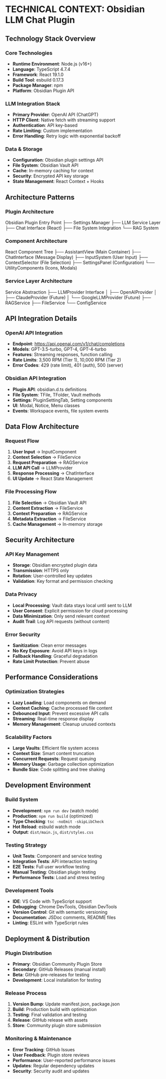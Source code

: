 # TECHNICAL CONTEXT: Obsidian LLM Chat Plugin

## Technology Stack Overview

### Core Technologies
- **Runtime Environment**: Node.js (v16+)
- **Language**: TypeScript 4.7.4
- **Framework**: React 19.1.0
- **Build Tool**: esbuild 0.17.3
- **Package Manager**: npm
- **Platform**: Obsidian Plugin API

### LLM Integration Stack
- **Primary Provider**: OpenAI API (ChatGPT)
- **HTTP Client**: Native fetch with streaming support
- **Authentication**: API key-based
- **Rate Limiting**: Custom implementation
- **Error Handling**: Retry logic with exponential backoff

### Data & Storage
- **Configuration**: Obsidian plugin settings API
- **File System**: Obsidian Vault API
- **Cache**: In-memory caching for context
- **Security**: Encrypted API key storage
- **State Management**: React Context + Hooks

## Architecture Patterns

### Plugin Architecture
Obsidian Plugin Entry Point
├── Settings Manager
├── LLM Service Layer
├── Chat Interface (React)
├── File System Integration
└── RAG System

### Component Architecture
React Component Tree
├── AssistantView (Main Container)
├── ChatInterface (Message Display)
├── InputSystem (User Input)
├── ContextSelector (File Selection)
├── SettingsPanel (Configuration)
└── UtilityComponents (Icons, Modals)

### Service Layer Architecture
Service Abstraction
├── LLMProvider Interface
│ ├── OpenAIProvider
│ ├── ClaudeProvider (Future)
│ └── GoogleLLMProvider (Future)
├── RAGService
├── FileService
└── ConfigService


## API Integration Details

### OpenAI API Integration
- **Endpoint**: https://api.openai.com/v1/chat/completions
- **Models**: GPT-3.5-turbo, GPT-4, GPT-4-turbo
- **Features**: Streaming responses, function calling
- **Rate Limits**: 3,500 RPM (Tier 1), 10,000 RPM (Tier 2)
- **Error Codes**: 429 (rate limit), 401 (auth), 500 (server)

### Obsidian API Integration
- **Plugin API**: obsidian.d.ts definitions
- **File System**: TFile, TFolder, Vault methods
- **Settings**: PluginSettingTab, Setting components
- **UI**: Modal, Notice, Menu classes
- **Events**: Workspace events, file system events

## Data Flow Architecture

### Request Flow
1. **User Input** → InputComponent
2. **Context Selection** → FileService
3. **Request Preparation** → RAGService
4. **LLM API Call** → LLMProvider
5. **Response Processing** → ChatInterface
6. **UI Update** → React State Management

### File Processing Flow
1. **File Selection** → Obsidian Vault API
2. **Content Extraction** → FileService
3. **Context Preparation** → RAGService
4. **Metadata Extraction** → FileService
5. **Cache Management** → In-memory storage

## Security Architecture

### API Key Management
- **Storage**: Obsidian encrypted plugin data
- **Transmission**: HTTPS only
- **Rotation**: User-controlled key updates
- **Validation**: Key format and permission checking

### Data Privacy
- **Local Processing**: Vault data stays local until sent to LLM
- **User Consent**: Explicit permission for cloud processing
- **Data Minimization**: Only send relevant context
- **Audit Trail**: Log API requests (without content)

### Error Security
- **Sanitization**: Clean error messages
- **No Key Exposure**: Avoid API keys in logs
- **Fallback Handling**: Graceful degradation
- **Rate Limit Protection**: Prevent abuse

## Performance Considerations

### Optimization Strategies
- **Lazy Loading**: Load components on demand
- **Context Caching**: Cache processed file content
- **Debounced Input**: Prevent excessive API calls
- **Streaming**: Real-time response display
- **Memory Management**: Cleanup unused contexts

### Scalability Factors
- **Large Vaults**: Efficient file system access
- **Context Size**: Smart content truncation
- **Concurrent Requests**: Request queuing
- **Memory Usage**: Garbage collection optimization
- **Bundle Size**: Code splitting and tree shaking

## Development Environment

### Build System
- **Development**: `npm run dev` (watch mode)
- **Production**: `npm run build` (optimized)
- **Type Checking**: `tsc -noEmit -skipLibCheck`
- **Hot Reload**: esbuild watch mode
- **Output**: `dist/main.js`, `dist/styles.css`

### Testing Strategy
- **Unit Tests**: Component and service testing
- **Integration Tests**: API interaction testing
- **E2E Tests**: Full user workflow testing
- **Manual Testing**: Obsidian plugin testing
- **Performance Tests**: Load and stress testing

### Development Tools
- **IDE**: VS Code with TypeScript support
- **Debugging**: Chrome DevTools, Obsidian DevTools
- **Version Control**: Git with semantic versioning
- **Documentation**: JSDoc comments, README files
- **Linting**: ESLint with TypeScript rules

## Deployment & Distribution

### Plugin Distribution
- **Primary**: Obsidian Community Plugin Store
- **Secondary**: GitHub Releases (manual install)
- **Beta**: GitHub pre-releases for testing
- **Development**: Local installation for testing

### Release Process
1. **Version Bump**: Update manifest.json, package.json
2. **Build**: Production build with optimization
3. **Testing**: Final validation and testing
4. **Release**: GitHub release with assets
5. **Store**: Community plugin store submission

### Monitoring & Maintenance
- **Error Tracking**: GitHub Issues
- **User Feedback**: Plugin store reviews
- **Performance**: User-reported performance issues
- **Updates**: Regular dependency updates
- **Security**: Security audit and updates
